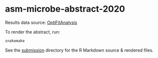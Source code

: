 # asm-microbe-abstract-2020

Results data source: [OptiFitAnalysis](https://github.com/SchlossLab/OptiFitAnalysis/tree/master/subworkflows/2_fit_sample_ref/results)

To render the abstract, run:
```bash
snakemake
```

See the [submission](submission) directory for the R Markdown source & rendered files.